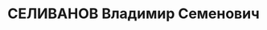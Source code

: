 ---
title: СЕЛИВАНОВ Владимир Семенович
description: "1890 г.р., русский, член ВКП(б) с 1919, старший политрук, инструктор\
  \ Политуправления СибВО. \n  Арестован 07.07.1937. \n  ВКВС - 28.10.1937, ВМН. Расстрелян\
  \ 28.10.1937, Новосибирск"
---